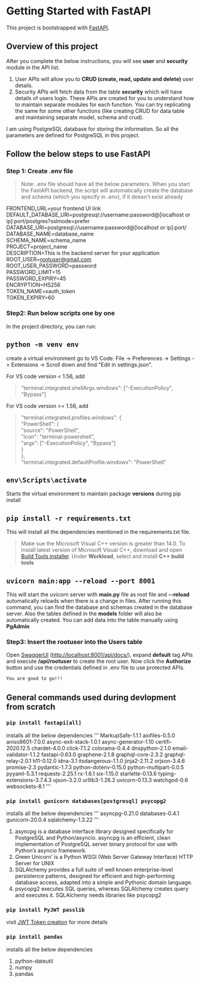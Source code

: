 # Getting Started with FastAPI

This project is bootstrapped with [FastAPI](https://fastapi.tiangolo.com/).

## Overview of this project

After you complete the below instructions, you will see **user** and **security** module in the API list.

1. User APIs will allow you to **CRUD (create, read, update and delete)** user details.
2. Security APIs will fetch data from the table **security** which will have details of users login. These APIs are created for you to understand how to maintain separate modules for each function. You can try replicating the same for some other functions (like creating CRUD for data table and maintaining separate model, schema and crud).

I am using PostgreSQL database for storing the information. So all the parameters are defined for PostgreSQL in this project.

## Follow the below steps to use FastAPI

### Step 1: Create .env file

> Note: .env file should have all the below parameters. When you start the FastAPI backend, the script will automatically create the database and schema (which you specify in .env), if it doesn't exist already

FRONTEND_URL=your frontend UI link
DEFAULT_DATABASE_URI=postgresql://username:password@[localhost or ip]:port/postgres?sslmode=prefer
DATABASE_URI=postgresql://username:password@[localhost or ip]:port/  
DATABASE_NAME=database_name  
SCHEMA_NAME=schema_name   
PROJECT=project_name   
DESCRIPTION=This is the backend server for your application   
ROOT_USER=rootuser@gmail.com  
ROOT_USER_PASSWORD=password   
PASSWORD_LIMIT=15  
PASSWORD_EXPIRY=45  
ENCRYPTION=HS256  
TOKEN_NAME=xauth_token   
TOKEN_EXPIRY=60

### Step2: Run below scripts one by one

In the project directory, you can run:

## `python -m venv env`

create a virtual environment
go to VS Code: File -> Preferences -> Settings -> Extensions -> Scroll down and find "Edit in settings.json".

For VS code version < 1.56, add

> "terminal.integrated.shellArgs.windows": ["-ExecutionPolicy", "Bypass"]

For VS code version >= 1.56, add

> "terminal.integrated.profiles.windows": {  
>  "PowerShell": {  
>  "source": "PowerShell",  
>  "icon": "terminal-powershell",  
>  "args": ["-ExecutionPolicy", "Bypass"]  
>  }  
> },  
> "terminal.integrated.defaultProfile.windows": "PowerShell"

## `env\Scripts\activate`

Starts the virtual environment to maintain package **versions** during pip install

## `pip install -r requirements.txt`

This will install all the dependencies mentioned in the requirements.txt file.

> Make sue the Microsoft Visual C++ version is greater than 14.0.
> To install latest version of Microsoft Visual C++, download and open [Build Tools installer](https://visualstudio.microsoft.com/visual-cpp-build-tools/). Under **Workload**, select and install **C++ build tools**

## `uvicorn main:app --reload --port 8001`

This will start the uvicorn server with **main.py** file as root file and **--reload** automatically reloads when there is a change in files.
After running this command, you can find the database and schemas created in the database server. Also the tables defined in the **models** folder will also be automatically created. You can add data into the table manually using **PgAdmin**

### Step3: Insert the rootuser into the Users table

Open [SwaggerUI](http://localhost:8001/api/docs/) ([http://localhost:8001/api/docs/](http://localhost:8001/api/docs/)), expand **default** tag APIs and execute **/api/rootuser** to create the root user. Now click the **Authorize** button and use the credentials defined in .env file to use protected APIs.

```diff
You are good to go!!!
```

## General commands used during devlopment from scratch

### `pip install fastapi[all]`

installs all the below dependencies
'''
MarkupSafe-1.1.1 aiofiles-0.5.0 aniso8601-7.0.0
async-exit-stack-1.0.1 async-generator-1.10 certifi-2020.12.5
chardet-4.0.0 click-7.1.2 colorama-0.4.4
dnspython-2.1.0 email-validator-1.1.2 fastapi-0.63.0
graphene-2.1.8 graphql-core-2.3.2 graphql-relay-2.0.1
h11-0.12.0 idna-3.1 itsdangerous-1.1.0 jinja2-2.11.2
orjson-3.4.6 promise-2.3 pydantic-1.7.3
python-dotenv-0.15.0 python-multipart-0.0.5 pyyaml-5.3.1
requests-2.25.1 rx-1.6.1 six-1.15.0 starlette-0.13.6
typing-extensions-3.7.4.3 ujson-3.2.0 urllib3-1.26.2
uvicorn-0.13.3 watchgod-0.6 websockets-8.1
'''

### `pip install gunicorn databases[postgresql] psycopg2`

installs all the below dependencies
'''
asyncpg-0.21.0
databases-0.4.1
gunicorn-20.0.4
sqlalchemy-1.3.22
'''

1. asyncpg is a database interface library designed specifically for PostgreSQL and Python/asyncio.
   asyncpg is an efficient, clean implementation of PostgreSQL server binary protocol for use with Python’s asyncio framework.
2. Green Unicorn’ is a Python WSGI (Web Server Gateway Interface) HTTP Server for UNIX
3. SQLAlchemy provides a full suite of well known enterprise-level persistence patterns,
   designed for efficient and high-performing database access,
   adapted into a simple and Pythonic domain language.
4. psycopg2 executes SQL queries, whereas SQLAlchemy creates query and executes it. SQLAlchemy needs libraries like psycopg2

### `pip install PyJWT passlib`

visit [JWT Token creation](https://jwt.io/) for more details

### `pip install pandas`

installs all the below dependencies

1. python-dateutil
2. numpy
3. pandas
